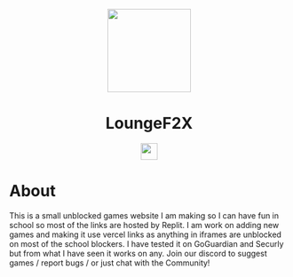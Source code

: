 <p align="center">
<kbd>
<a href="https://loungef2x.vercel.app"><img width="150px" src="https://avatars.githubusercontent.com/u/179362731"></a>
</kbd>
</p>
<h1 align="center">LoungeF2X</h1>
<p align="center">
<a href="https://discord.gg/my365aVAsD"><img height="30px" src="https://img.shields.io/badge/Discord-7289DA?style=for-the-badge&logo=discord&logoColor=white"><img></a>
</p>
<h1>About</h1>
This is a small unblocked games website I am making so I can have fun in school so most of the links are hosted by Replit. I am work on adding new games and making it use vercel links as anything in iframes are unblocked on most of the school blockers. I have tested it on GoGuardian and Securly but from what I have seen it works on any. Join our discord to suggest games / report bugs / or just chat with the Community!
